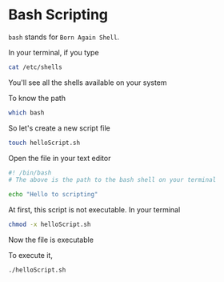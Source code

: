 # Bash Scripting

`bash` stands for `Born Again Shell`.

In your terminal, if you type

```sh
cat /etc/shells
```

You'll see all the shells available on your system

To know the path

```sh
which bash
```

So let's create a new script file

```sh
touch helloScript.sh
```

Open the file in your text editor

```sh
#! /bin/bash
# The above is the path to the bash shell on your terminal

echo "Hello to scripting"
```

At first, this script is not executable. In your terminal

```sh
chmod -x helloScript.sh
```

Now the file is executable

To execute it,

```sh
./helloScript.sh
```
